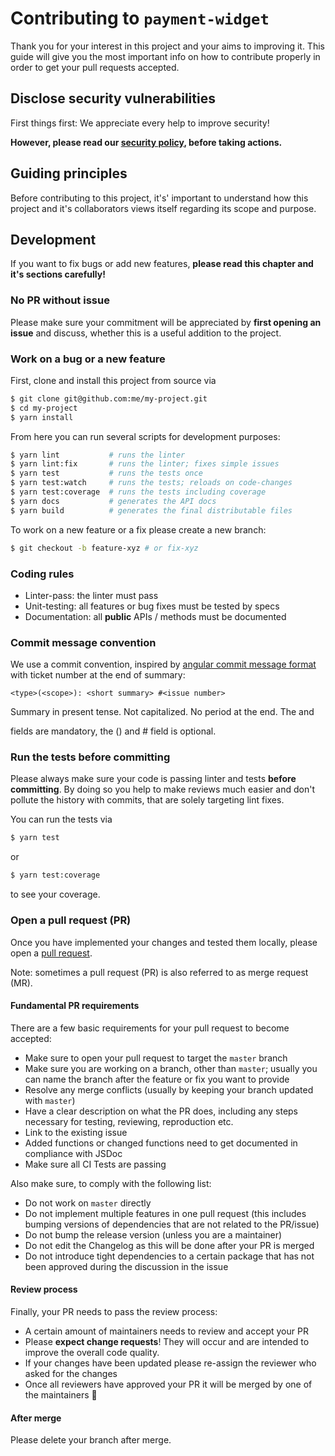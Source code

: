 # Contributing to `payment-widget`

Thank you for your interest in this project and your aims to improving it.
This guide will give you the most important info on how to contribute properly
in order to get your pull requests accepted.

## Disclose security vulnerabilities

First things first: We appreciate every help to improve security!

**However, please read our [security policy](./SECURITY.md), before taking 
actions.**

## Guiding principles

Before contributing to this project, it's' important to understand how this 
project and it's collaborators views itself regarding its scope and purpose.

## Development

If you want to fix bugs or add new features, **please read this chapter and it's 
sections carefully!**

### No PR without issue

Please make sure your commitment will be appreciated by **first opening an issue**
and discuss, whether this is a useful addition to the project.

### Work on a bug or a new feature

First, clone and install this project from source via

```bash
$ git clone git@github.com:me/my-project.git
$ cd my-project
$ yarn install
```

From here you can run several scripts for development purposes:

```bash
$ yarn lint           # runs the linter
$ yarn lint:fix       # runs the linter; fixes simple issues
$ yarn test           # runs the tests once
$ yarn test:watch     # runs the tests; reloads on code-changes
$ yarn test:coverage  # runs the tests including coverage
$ yarn docs           # generates the API docs
$ yarn build          # generates the final distributable files
```

To work on a new feature or a fix please create a new branch:

```bash
$ git checkout -b feature-xyz # or fix-xyz
```

### Coding rules

- Linter-pass: the linter must pass
- Unit-testing: all features or bug fixes must be tested by specs
- Documentation: all **public** APIs / methods must be documented

### Commit message convention

We use a commit convention, inspired by [angular commit message format](https://github.com/angular/angular/blob/master/CONTRIBUTING.md#-commit-message-format)
with ticket number at the end of summary:

```
<type>(<scope>): <short summary> #<issue number>
```
Summary in present tense. Not capitalized. No period at the end.
The <type> and <summary> fields are mandatory, the (<scope>) and #<number> field is optional.

### Run the tests before committing

Please always make sure your code is passing linter and tests **before
committing**. By doing so you help to make reviews much easier and don't pollute 
the history with commits, that are solely targeting lint fixes.

You can run the tests via

```bash
$ yarn test
```

or  

```bash
$ yarn test:coverage
```

to see your coverage.

### Open a pull request (PR) 

Once you have implemented your changes and tested them locally, please open
a [pull request](https://docs.github.com/en/github/collaborating-with-pull-requests/proposing-changes-to-your-work-with-pull-requests/creating-a-pull-request).

Note: sometimes a pull request (PR) is also referred to as merge request (MR).

#### Fundamental PR requirements

There are a few basic requirements for your pull request to become accepted:

- Make sure to open your pull request to target the `master` branch
- Make sure you are working on a branch, other than `master`; usually you
  can name the branch after the feature or fix you want to provide
- Resolve any merge conflicts (usually by keeping your branch updated with 
  `master`)
- Have a clear description on what the PR does, including any steps necessary
  for testing, reviewing, reproduction etc.
- Link to the existing issue
- Added functions or changed functions need to get documented in compliance with
  JSDoc
- Make sure all CI Tests are passing

Also make sure, to comply with the following list:

- Do not work on `master` directly
- Do not implement multiple features in one pull request (this includes bumping
  versions of dependencies that are not related to the PR/issue)
- Do not bump the release version (unless you are a maintainer)
- Do not edit the Changelog as this will be done after your PR is merged
- Do not introduce tight dependencies to a certain package that has not been
  approved during the discussion in the issue

#### Review process

Finally, your PR needs to pass the review process:

- A certain amount of maintainers needs to review and accept your PR
- Please **expect change requests**! They will occur and are intended to improve
  the overall code quality.
- If your changes have been updated please re-assign the reviewer who asked for
  the changes
- Once all reviewers have approved your PR it will be merged by one of the
  maintainers :tada:
 
#### After merge

Please delete your branch after merge.

